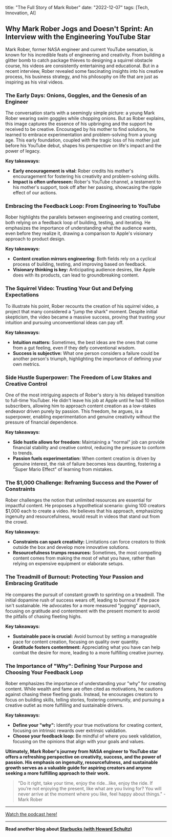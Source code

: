 

title: "The Full Story of Mark Rober"
date: "2022-12-07"
tags: [Tech, Innovation, AI]


##  Why Mark Rober Jogs and Doesn't Sprint: An Interview with the Engineering YouTube Star

Mark Rober, former NASA engineer and current YouTube sensation, is known for his incredible feats of engineering and creativity. From building a glitter bomb to catch package thieves to designing a squirrel obstacle course, his videos are consistently entertaining and educational. But in a recent interview, Rober revealed some fascinating insights into his creative process, his business strategy, and his philosophy on life that are just as inspiring as his viral videos.

### The Early Days: Onions, Goggles, and the Genesis of an Engineer

The conversation starts with a seemingly simple picture: a young Mark Rober wearing swim goggles while chopping onions. But as Rober explains, this image captures the essence of his upbringing and the support he received to be creative. Encouraged by his mother to find solutions, he learned to embrace experimentation and problem-solving from a young age. This early foundation, coupled with the tragic loss of his mother just before his YouTube debut, shapes his perspective on life's impact and the power of legacy.

**Key takeaways:**

* **Early encouragement is vital:** Rober credits his mother's encouragement for fostering his creativity and problem-solving skills.
* **Impact is often unforeseen:** Rober's YouTube channel, a testament to his mother's support, took off after her passing, showcasing the ripple effect of our actions.

### Embracing the Feedback Loop: From Engineering to YouTube

Rober highlights the parallels between engineering and creating content, both relying on a feedback loop of building, testing, and iterating. He emphasizes the importance of understanding what the audience wants, even before they realize it, drawing a comparison to Apple's visionary approach to product design.

**Key takeaways:**

* **Content creation mirrors engineering:** Both fields rely on a cyclical process of building, testing, and improving based on feedback.
* **Visionary thinking is key:** Anticipating audience desires, like Apple does with its products, can lead to groundbreaking content.

### The Squirrel Video: Trusting Your Gut and Defying Expectations

To illustrate his point, Rober recounts the creation of his squirrel video, a project that many considered a "jump the shark" moment. Despite initial skepticism, the video became a massive success, proving that trusting your intuition and pursuing unconventional ideas can pay off.

**Key takeaways:**

* **Intuition matters:** Sometimes, the best ideas are the ones that come from a gut feeling, even if they defy conventional wisdom.
* **Success is subjective:** What one person considers a failure could be another person's triumph, highlighting the importance of defining your own metrics.

### Side Hustle Superpower: The Freedom of Low Stakes and Creative Control

One of the most intriguing aspects of Rober's story is his delayed transition to full-time YouTuber. He didn't leave his job at Apple until he had 10 million subscribers, allowing him to approach content creation as a low-stakes endeavor driven purely by passion. This freedom, he argues, is a superpower, enabling experimentation and genuine creativity without the pressure of financial dependence.

**Key takeaways:**

* **Side hustle allows for freedom:** Maintaining a "normal" job can provide financial stability and creative control, reducing the pressure to conform to trends.
* **Passion fuels experimentation:** When content creation is driven by genuine interest, the risk of failure becomes less daunting, fostering a "Super Mario Effect" of learning from mistakes.

### The $1,000 Challenge: Reframing Success and the Power of Constraints

Rober challenges the notion that unlimited resources are essential for impactful content. He proposes a hypothetical scenario: giving 100 creators $1,000 each to create a video. He believes that his approach, emphasizing ingenuity and resourcefulness, would result in videos that stand out from the crowd.

**Key takeaways:**

* **Constraints can spark creativity:** Limitations can force creators to think outside the box and develop more innovative solutions.
* **Resourcefulness trumps resources:** Sometimes, the most compelling content comes from making the most of what you have, rather than relying on expensive equipment or elaborate setups.

### The Treadmill of Burnout: Protecting Your Passion and Embracing Gratitude

He compares the pursuit of constant growth to sprinting on a treadmill. The initial dopamine rush of success wears off, leading to burnout if the pace isn't sustainable. He advocates for a more measured "jogging" approach, focusing on gratitude and contentment with the present moment to avoid the pitfalls of chasing fleeting highs.

**Key takeaways:**

* **Sustainable pace is crucial:** Avoid burnout by setting a manageable pace for content creation, focusing on quality over quantity.
* **Gratitude fosters contentment:**  Appreciating what you have can help combat the desire for more, leading to a more fulfilling creative journey.

### The Importance of "Why": Defining Your Purpose and Choosing Your Feedback Loop

Rober emphasizes the importance of understanding your "why" for creating content. While wealth and fame are often cited as motivations, he cautions against chasing these fleeting goals. Instead, he encourages creators to focus on building skills, telling stories, fostering community, and pursuing a creative outlet as more fulfilling and sustainable drivers.

**Key takeaways:**

* **Define your "why":**  Identify your true motivations for creating content, focusing on intrinsic rewards over extrinsic validation.
* **Choose your feedback loop:** Be mindful of where you seek validation, focusing on the opinions that align with your goals and values.

**Ultimately, Mark Rober's journey from NASA engineer to YouTube star offers a refreshing perspective on creativity, success, and the power of passion. His emphasis on ingenuity, resourcefulness, and sustainable growth serves as a valuable guide for aspiring creators and anyone seeking a more fulfilling approach to their work.**

> "Do it right, take your time, enjoy the ride…like, enjoy the ride. If you’re not enjoying the present, like what are you living for? You will never arrive at the moment where you like, feel happy about things." - Mark Rober

---

<a href="https://youtube.com/watch?v=1t5oYKEn-1E" target="_blank">Watch the podcast here!</a>


---

**Read another blog about [Starbucks (with Howard Schultz)](./20240604-howardschultz-acquired)**
